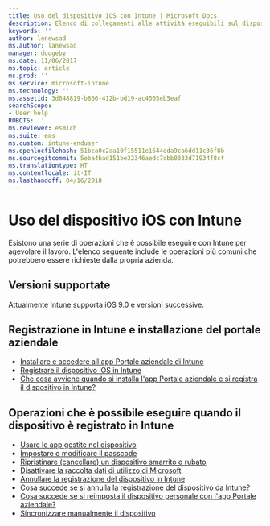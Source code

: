 ```yaml
---
title: Uso del dispositivo iOS con Intune | Microsoft Docs
description: Elenco di collegamenti alle attività eseguibili sul dispositivo iOS registrato in Intune.
keywords: ''
author: lenewsad
ms.author: lanewsad
manager: dougeby
ms.date: 11/06/2017
ms.topic: article
ms.prod: ''
ms.service: microsoft-intune
ms.technology: ''
ms.assetid: 3d648819-b866-412b-bd19-ac4505eb5eaf
searchScope:
- User help
ROBOTS: ''
ms.reviewer: esmich
ms.suite: ems
ms.custom: intune-enduser
ms.openlocfilehash: 51bca0c2aa10f15511e1644eda9ca6dd11c36f8b
ms.sourcegitcommit: 5eba4bad151be32346aedc7cbb0333d71934f8cf
ms.translationtype: HT
ms.contentlocale: it-IT
ms.lasthandoff: 04/16/2018
---
```

# <a name="using-your-ios-device-with-intune"></a>Uso del dispositivo iOS con Intune

Esistono una serie di operazioni che è possibile eseguire con Intune per agevolare il lavoro. L'elenco seguente include le operazioni più comuni che potrebbero essere richieste dalla propria azienda.

## <a name="supported-versions"></a>Versioni supportate

Attualmente Intune supporta iOS 9.0 e versioni successive.

## <a name="enrolling-into-intune-and-installing-the-company-portal"></a>Registrazione in Intune e installazione del portale aziendale

- [Installare e accedere all'app Portale aziendale di Intune](install-and-sign-in-to-the-intune-company-portal-app-ios.md)
- [Registrare il dispositivo iOS in Intune](enroll-your-device-in-intune-ios.md)
- [Che cosa avviene quando si installa l'app Portale aziendale e si registra il dispositivo in Intune?](what-happens-if-you-install-the-Company-Portal-app-and-enroll-your-device-in-intune-ios.md)

## <a name="things-you-can-do-when-your-device-is-enrolled-in-intune"></a>Operazioni che è possibile eseguire quando il dispositivo è registrato in Intune

- [Usare le app gestite nel dispositivo](use-managed-apps-on-your-device-ios.md)
- [Impostare o modificare il passcode](set-or-change-your-passcode-ios.md)
  <!--- [Reset (erase) your lost or stolen device](reset-erase-your-lost-or-stolen-device-ios.md) -->
- [Ripristinare (cancellare) un dispositivo smarrito o rubato](reset-erase-your-device-cpwebsite.md)
- [Disattivare la raccolta dati di utilizzo di Microsoft](turn-off-microsoft-usage-data-collection-ios.md)
- [Annullare la registrazione del dispositivo in Intune](unenroll-your-device-from-intune-ios.md)
- [Cosa succede se si annulla la registrazione del dispositivo da Intune?](what-happens-if-you-unenroll-your-device-from-intune-ios.md)
- [Cosa succede se si reimposta il dispositivo personale con l'app Portale aziendale?](what-happens-if-you-reset-your-device-using-the-company-portal-ios.md)
- [Sincronizzare manualmente il dispositivo](sync-your-device-manually-ios.md)
